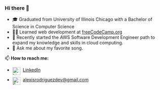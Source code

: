 ### Hi there 👋
- 🎓 Graduated from University of Illinois Chicago with a Bachelor of Science in Computer Science
- 👨‍💻 Learned web development at [freeCodeCamp.org](https://www.freecodecamp.org/)
- 🌱 Recently started the AWS Software Development Engineer path to expand my knowledge and skills in cloud computing.
- 💬 Ask me about my favorite song.
  
📫 **How to reach me:** 
- [LinkedIn](https://www.linkedin.com/in/alexisrodriguezcs/)<img align="left" alt="LinkedIn" width="25px" style="padding-right:5px;" src="https://cdn.jsdelivr.net/gh/devicons/devicon@latest/icons/linkedin/linkedin-original.svg" />

- [alexisrodriguezdev@gmail.com](alexisrodriguezdev@gmail.com)<img align="left" alt="Email" width="25px" style="padding-right:5px;" src="https://img.icons8.com/emoji/48/e-mail.png" />
